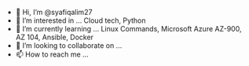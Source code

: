 - 👋 Hi, I’m @syafiqalim27
- 👀 I’m interested in ... Cloud tech, Python
- 🌱 I’m currently learning ... Linux Commands, Microsoft Azure AZ-900, AZ 104, Ansible, Docker
- 💞️ I’m looking to collaborate on ...
- 📫 How to reach me ...

<!---
syafiqalim27/syafiqalim27 is a ✨ special ✨ repository because its `README.md` (this file) appears on your GitHub profile.
You can click the Preview link to take a look at your changes.
--->
